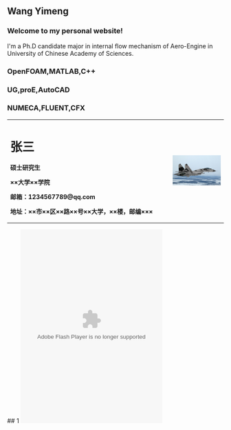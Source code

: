 ## Wang Yimeng
### Welcome to my personal website!

I'm a Ph.D candidate major in internal flow mechanism of Aero-Engine in University of Chinese Academy of Sciences.

### OpenFOAM,MATLAB,C++

### UG,proE,AutoCAD

### NUMECA,FLUENT,CFX

<table border="0">
  <tr>
    <td width="75%">
      <h1>张三</h1>
      <p><b>硕士研究生</b></p>
      <p><b>××大学××学院</b></p>
      <p><b>邮箱：1234567789@qq.com</b></p>
      <p><b>地址：××市××区××路××号××大学，××楼，邮编×××</b></p>
    </td>
    <td width="25%">
      <img src="/su35.jpg" width="100%">      
    </td>
  </tr>
</table>
## 1
<object width="330" height="450" data="http://music.163.com/style/swf/widget.swf?sid=108250019&type=0&auto=0&width=310&height=430" type="application/x-shockwave-flash"></object>
